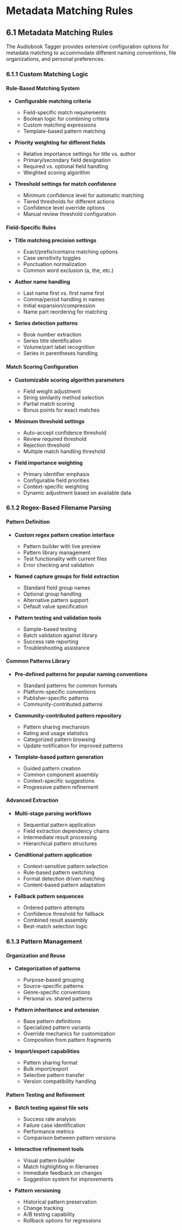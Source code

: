 # Metadata Matching Rules

## 6.1 Metadata Matching Rules

The Audiobook Tagger provides extensive configuration options for metadata matching to accommodate different naming conventions, file organizations, and personal preferences.

### 6.1.1 Custom Matching Logic

#### Rule-Based Matching System

- **Configurable matching criteria**
  - Field-specific match requirements
  - Boolean logic for combining criteria
  - Custom matching expressions
  - Template-based pattern matching

- **Priority weighting for different fields**
  - Relative importance settings for title vs. author
  - Primary/secondary field designation
  - Required vs. optional field handling
  - Weighted scoring algorithm

- **Threshold settings for match confidence**
  - Minimum confidence level for automatic matching
  - Tiered thresholds for different actions
  - Confidence level override options
  - Manual review threshold configuration

#### Field-Specific Rules

- **Title matching precision settings**
  - Exact/prefix/contains matching options
  - Case sensitivity toggles
  - Punctuation normalization
  - Common word exclusion (a, the, etc.)

- **Author name handling**
  - Last name first vs. first name first
  - Comma/period handling in names
  - Initial expansion/compression
  - Name part reordering for matching

- **Series detection patterns**
  - Book number extraction
  - Series title identification
  - Volume/part label recognition
  - Series in parentheses handling

#### Match Scoring Configuration

- **Customizable scoring algorithm parameters**
  - Field weight adjustment
  - String similarity method selection
  - Partial match scoring
  - Bonus points for exact matches

- **Minimum threshold settings**
  - Auto-accept confidence threshold
  - Review required threshold
  - Rejection threshold
  - Multiple match handling threshold

- **Field importance weighting**
  - Primary identifier emphasis
  - Configurable field priorities
  - Context-specific weighting
  - Dynamic adjustment based on available data

### 6.1.2 Regex-Based Filename Parsing

#### Pattern Definition

- **Custom regex pattern creation interface**
  - Pattern builder with live preview
  - Pattern library management
  - Test functionality with current files
  - Error checking and validation

- **Named capture groups for field extraction**
  - Standard field group names
  - Optional group handling
  - Alternative pattern support
  - Default value specification

- **Pattern testing and validation tools**
  - Sample-based testing
  - Batch validation against library
  - Success rate reporting
  - Troubleshooting assistance

#### Common Patterns Library

- **Pre-defined patterns for popular naming conventions**
  - Standard patterns for common formats
  - Platform-specific conventions
  - Publisher-specific patterns
  - Community-contributed patterns

- **Community-contributed pattern repository**
  - Pattern sharing mechanism
  - Rating and usage statistics
  - Categorized pattern browsing
  - Update notification for improved patterns

- **Template-based pattern generation**
  - Guided pattern creation
  - Common component assembly
  - Context-specific suggestions
  - Progressive pattern refinement

#### Advanced Extraction

- **Multi-stage parsing workflows**
  - Sequential pattern application
  - Field extraction dependency chains
  - Intermediate result processing
  - Hierarchical pattern structures

- **Conditional pattern application**
  - Context-sensitive pattern selection
  - Rule-based pattern switching
  - Format detection driven matching
  - Content-based pattern adaptation

- **Fallback pattern sequences**
  - Ordered pattern attempts
  - Confidence threshold for fallback
  - Combined result assembly
  - Best-match selection logic

### 6.1.3 Pattern Management

#### Organization and Reuse

- **Categorization of patterns**
  - Purpose-based grouping
  - Source-specific patterns
  - Genre-specific conventions
  - Personal vs. shared patterns

- **Pattern inheritance and extension**
  - Base pattern definitions
  - Specialized pattern variants
  - Override mechanics for customization
  - Composition from pattern fragments

- **Import/export capabilities**
  - Pattern sharing format
  - Bulk import/export
  - Selective pattern transfer
  - Version compatibility handling

#### Pattern Testing and Refinement

- **Batch testing against file sets**
  - Success rate analysis
  - Failure case identification
  - Performance metrics
  - Comparison between pattern versions

- **Interactive refinement tools**
  - Visual pattern builder
  - Match highlighting in filenames
  - Immediate feedback on changes
  - Suggestion system for improvements

- **Pattern versioning**
  - Historical pattern preservation
  - Change tracking
  - A/B testing capability
  - Rollback options for regressions